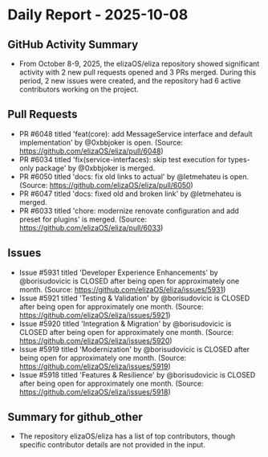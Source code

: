 # Daily Report - 2025-10-08

## GitHub Activity Summary
- From October 8-9, 2025, the elizaOS/eliza repository showed significant activity with 2 new pull requests opened and 3 PRs merged. During this period, 2 new issues were created, and the repository had 6 active contributors working on the project.

## Pull Requests
- PR #6048 titled 'feat(core): add MessageService interface and default implementation' by @0xbbjoker is open. (Source: https://github.com/elizaOS/eliza/pull/6048)
- PR #6034 titled 'fix(service-interfaces): skip test execution for types-only package' by @0xbbjoker is merged.
- PR #6050 titled 'docs: fix old links to actual' by @letmehateu is open. (Source: https://github.com/elizaOS/eliza/pull/6050)
- PR #6047 titled 'docs: fixed old and broken link' by @letmehateu is merged.
- PR #6033 titled 'chore: modernize renovate configuration and add preset for plugins' is merged. (Source: https://github.com/elizaOS/eliza/pull/6033)

## Issues
- Issue #5931 titled 'Developer Experience Enhancements' by @borisudovicic is CLOSED after being open for approximately one month. (Source: https://github.com/elizaOS/eliza/issues/5931)
- Issue #5921 titled 'Testing & Validation' by @borisudovicic is CLOSED after being open for approximately one month. (Source: https://github.com/elizaOS/eliza/issues/5921)
- Issue #5920 titled 'Integration & Migration' by @borisudovicic is CLOSED after being open for approximately one month. (Source: https://github.com/elizaOS/eliza/issues/5920)
- Issue #5919 titled 'Modernization' by @borisudovicic is CLOSED after being open for approximately one month. (Source: https://github.com/elizaOS/eliza/issues/5919)
- Issue #5918 titled 'Features & Resilience' by @borisudovicic is CLOSED after being open for approximately one month. (Source: https://github.com/elizaOS/eliza/issues/5918)

## Summary for github_other
- The repository elizaOS/eliza has a list of top contributors, though specific contributor details are not provided in the input.